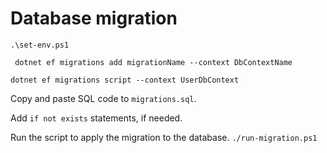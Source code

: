 # Database migration
`.\set-env.ps1`

` dotnet ef migrations add migrationName --context DbContextName`

`dotnet ef migrations script --context UserDbContext`

Copy and paste SQL code to `migrations.sql`. 

Add `if not exists` statements, if needed.

Run the script to apply the migration to the database.
`./run-migration.ps1`